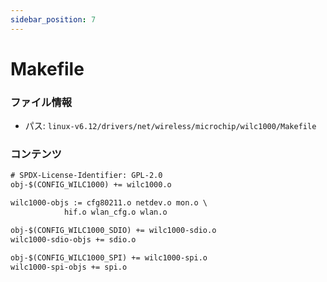 ```yaml
---
sidebar_position: 7
---
```

# Makefile

### ファイル情報

- パス: `linux-v6.12/drivers/net/wireless/microchip/wilc1000/Makefile`

### コンテンツ

```txt
# SPDX-License-Identifier: GPL-2.0
obj-$(CONFIG_WILC1000) += wilc1000.o

wilc1000-objs := cfg80211.o netdev.o mon.o \
			hif.o wlan_cfg.o wlan.o

obj-$(CONFIG_WILC1000_SDIO) += wilc1000-sdio.o
wilc1000-sdio-objs += sdio.o

obj-$(CONFIG_WILC1000_SPI) += wilc1000-spi.o
wilc1000-spi-objs += spi.o

```
